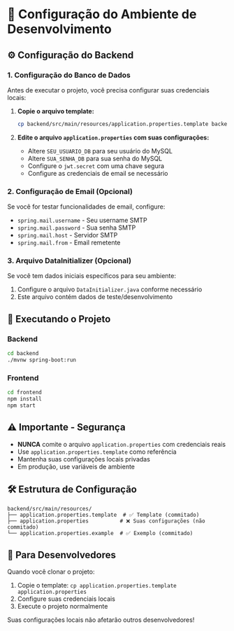 # 🔧 Configuração do Ambiente de Desenvolvimento

## ⚙️ Configuração do Backend

### 1. Configuração do Banco de Dados

Antes de executar o projeto, você precisa configurar suas credenciais locais:

1. **Copie o arquivo template:**
   ```bash
   cp backend/src/main/resources/application.properties.template backend/src/main/resources/application.properties
   ```

2. **Edite o arquivo `application.properties` com suas configurações:**
   - Altere `SEU_USUARIO_DB` para seu usuário do MySQL
   - Altere `SUA_SENHA_DB` para sua senha do MySQL
   - Configure o `jwt.secret` com uma chave segura
   - Configure as credenciais de email se necessário

### 2. Configuração de Email (Opcional)

Se você for testar funcionalidades de email, configure:
- `spring.mail.username` - Seu username SMTP
- `spring.mail.password` - Sua senha SMTP
- `spring.mail.host` - Servidor SMTP
- `spring.mail.from` - Email remetente

### 3. Arquivo DataInitializer (Opcional)

Se você tem dados iniciais específicos para seu ambiente:
1. Configure o arquivo `DataInitializer.java` conforme necessário
2. Este arquivo contém dados de teste/desenvolvimento

## 🚀 Executando o Projeto

### Backend
```bash
cd backend
./mvnw spring-boot:run
```

### Frontend
```bash
cd frontend
npm install
npm start
```

## ⚠️ Importante - Segurança

- **NUNCA** comite o arquivo `application.properties` com credenciais reais
- Use `application.properties.template` como referência
- Mantenha suas configurações locais privadas
- Em produção, use variáveis de ambiente

## 🛠️ Estrutura de Configuração

```
backend/src/main/resources/
├── application.properties.template  # ✅ Template (commitado)
├── application.properties          # ❌ Suas configurações (não commitado)
└── application.properties.example  # ✅ Exemplo (commitado)
```

## 🤝 Para Desenvolvedores

Quando você clonar o projeto:
1. Copie o template: `cp application.properties.template application.properties`
2. Configure suas credenciais locais
3. Execute o projeto normalmente

Suas configurações locais não afetarão outros desenvolvedores!
